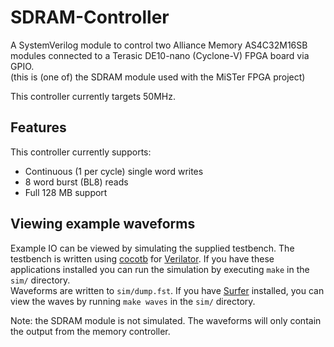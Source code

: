 # SDRAM-Controller

A SystemVerilog module to control two Alliance Memory AS4C32M16SB modules connected to a Terasic DE10-nano (Cyclone-V) FPGA board via GPIO.
\
(this is (one of) the SDRAM module used with the MiSTer FPGA project)

This controller currently targets 50MHz.

## Features
This controller currently supports:
* Continuous (1 per cycle) single word writes
* 8 word burst (BL8) reads
* Full 128 MB support

## Viewing example waveforms
Example IO can be viewed by simulating the supplied testbench.
The testbench is written using [cocotb](https://github.com/cocotb/cocotb) for [Verilator](https://github.com/verilator/verilator). If you have these applications installed you can run the simulation by executing `make` in the `sim/` directory. 
\
Waveforms are written to `sim/dump.fst`. If you have [Surfer](https://gitlab.com/surfer-project/surfer) installed, you can view the waves by running `make waves` in the `sim/` directory.

Note: the SDRAM module is not simulated. The waveforms will only contain the output from the memory controller.
